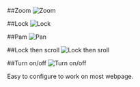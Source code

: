 ##Zoom
![Zoom](https://github.com/GitEin11/Hover-Zoom-Minus---/assets/84138811/d5d758fa-f4fa-4210-8067-ed34d4f603ac)


##Lock
![Lock](https://github.com/GitEin11/Hover-Zoom-Minus---/assets/84138811/06fa4696-495b-416e-9e16-00de06084bc7)


##Pam
![Pan](https://github.com/GitEin11/Hover-Zoom-Minus---/assets/84138811/cec97671-d9f9-45ae-b469-4e0a8a1901f3)


##Lock then scroll
![Lock then sroll](https://github.com/GitEin11/Hover-Zoom-Minus---/assets/84138811/d358f9a2-744c-44b2-8607-f0ddfb99d37a)


##Turn on/off
![Turn on/off](https://github.com/GitEin11/Hover-Zoom-Minus---/assets/84138811/4ac6036d-eb72-459e-9c7a-321830a3c81d)


Easy to configure to work on most webpage.
